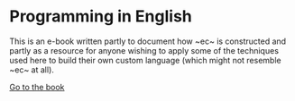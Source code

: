 # Programming in English

This is an e-book written partly to document how ~ec~ is constructed and partly as a resource for anyone wishing to apply some of the techniques used here to build their own custom language (which might not resemble ~ec~ at all).

[Go to the book](https://easyaspie.netlify.app)
